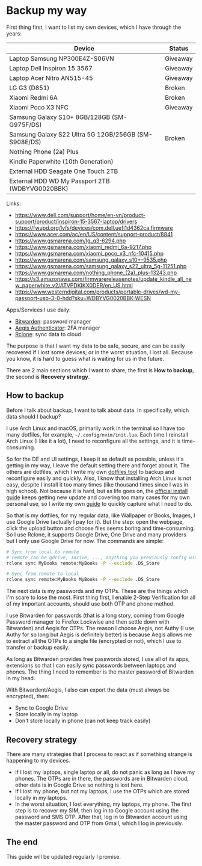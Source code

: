 # Backup my way

First thing first, I want to list my own devices, which I have through the years:

| Device                                               | Status   |
| ---------------------------------------------------- | -------- |
| Laptop Samsung NP300E4Z-S06VN                        | Giveaway |
| Laptop Dell Inspiron 15 3567                         | Giveaway |
| Laptop Acer Nitro AN515-45                           | Giveaway |
| LG G3 (D851)                                         | Broken   |
| Xiaomi Redmi 6A                                      | Broken   |
| Xiaomi Poco X3 NFC                                   | Giveaway |
| Samsung Galaxy S10+ 8GB/128GB (SM-G975F/DS)          |          |
| Samsung Galaxy S22 Ultra 5G 12GB/256GB (SM-S908E/DS) | Broken   |
| Nothing Phone (2a) Plus                              |          |
| Kindle Paperwhite (10th Generation)                  |          |
| External HDD Seagate One Touch 2TB                   |          |
| External HDD WD My Passport 2TB (WDBYVG0020BBK)      |          |

Links:

- https://www.dell.com/support/home/en-vn/product-support/product/inspiron-15-3567-laptop/drivers
- https://fwupd.org/lvfs/devices/com.dell.uefi1d4362ca.firmware
- https://www.acer.com/ac/en/US/content/support-product/8841
- https://www.gsmarena.com/lg_g3-6294.php
- https://www.gsmarena.com/xiaomi_redmi_6a-9217.php
- https://www.gsmarena.com/xiaomi_poco_x3_nfc-10415.php
- https://www.gsmarena.com/samsung_galaxy_s10+-9535.php
- https://www.gsmarena.com/samsung_galaxy_s22_ultra_5g-11251.php
- https://www.gsmarena.com/nothing_phone_(2a)_plus-13243.php
- https://s3.amazonaws.com/firmwarereleasenotes/update_kindle_all_new_paperwhite_v2/ATVPDKIKX0DER/en_US.html
- https://www.westerndigital.com/products/portable-drives/wd-my-passport-usb-3-0-hdd?sku=WDBYVG0020BBK-WESN

Apps/Services I use daily:

- [Bitwarden](https://bitwarden.com/): password manager
- [Aegis Authenticator](https://getaegis.app/): 2FA manager
- [Rclone](https://rclone.org/): sync data to cloud

The purpose is that I want my data to be safe, secure, and can be easily recovered if I lost some devices; or in the
worst situation, I lost all. Because you know, it is hard to guess what is waiting for us in the future.

There are 2 main sections which I want to share, the first is **How to backup**, the second is **Recovery strategy**.

## How to backup

Before I talk about backup, I want to talk about data. In specifically, which data should I backup?

I use Arch Linux and macOS, primarily work in the terminal so I have too many dotfiles, for example,
`~/.config/nvim/init.lua`. Each time I reinstall Arch Linux (I like it a lot), I need to reconfigure all the settings,
and it is time-consuming.

So for the DE and UI settings, I keep it as default as possible, unless it's getting in my way, I leave the default
setting there and forget about it. The others are dotfiles, which I write my own
[dotfiles tool](https://github.com/haunt98/dotfiles) to backup and reconfigure easily and quickly. Also, I know that
installing Arch Linux is not easy, despite I install it too many times (like thousand times since I was in high school).
Not because it is hard, but as life goes on, the
[official install guide](https://wiki.archlinux.org/title/installation_guide) keeps getting new update and covering too
many cases for my own personal use, so I write my own
[guide](https://github.com/haunt98/posts-go/blob/main/posts/2022-12-25-archlinux.md) to quickly capture what I need to
do.

So that is my dotfiles, for my regular data, like Wallpaper or Books, Images, I use Google Drive (actually I pay for
it). But the step: open the webpage, click the upload button and choose files seems boring and time-consuming. So I use
Rclone, it supports Google Drive, One Drive and many providers but I only use Google Drive for now. The commands are
simple:

```sh
# Sync from local to remote
# remote can be gdrive, 1drive, ..., anything you previously config with rclone
rclone sync MyBooks remote:MyBooks -P --exclude .DS_Store

# Sync from remote to local
rclone sync remote:MyBooks MyBooks -P --exclude .DS_Store
```

The next data is my passwords and my OTPs. These are the things which I'm scare to lose the most. First thing first, I
enable 2-Step Verification for all of my important accounts, should use both OTP and phone method.

I use Bitwarden for passwords (that is a long story, coming from Google Password manager to Firefox Lockwise and then
settle down with Bitwarden) and Aegis for OTPs. The reason I choose Aegis, not Authy (I use Authy for so long but Aegis
is definitely better) is because Aegis allows me to extract all the OTPs to a single file (encrypted or not), which I
use to transfer or backup easily.

As long as Bitwarden provides free passwords stored, I use all of its apps, extensions so that I can easily sync
passwords between laptops and phones. The thing I need to remember is the master password of Bitwarden in my head.

With Bitwardent/Aegis, I also can export the data (must always be encrypted), then:

- Sync to Google Drive
- Store locally in my laptop
- Don't store locally in phone (can not keep track easily)

## Recovery strategy

There are many strategies that I process to react as if something strange is happening to my devices.

- If I lost my laptops, single laptop or all, do not panic as long as I have my phones. The OTPs are in there, the
  passwords are in Bitwarden cloud, other data is in Google Drive so nothing is lost here.
- If I lost my phone, but not my laptops, I use the OTPs which are stored locally in my laptops.
- In the worst situation, I lost everything, my laptops, my phone. The first step is to recover my SIM, then log in to
  Google account using the password and SMS OTP. After that, log in to Bitwarden account using the master password and
  OTP from Gmail, which I log in previously.

## The end

This guide will be updated regularly I promise.

